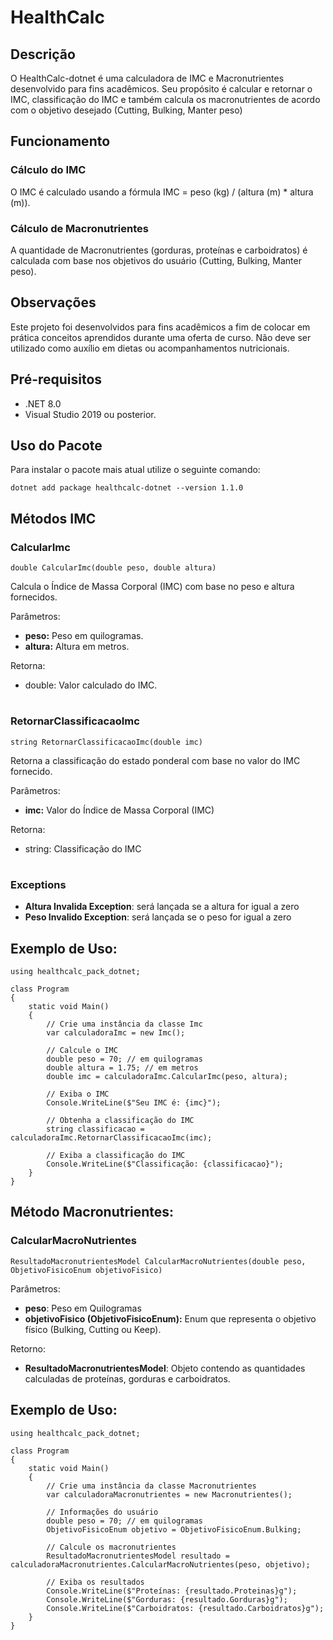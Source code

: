 # HealthCalc

## Descrição

O HealthCalc-dotnet é uma calculadora de IMC e Macronutrientes desenvolvido para fins acadêmicos. Seu propósito é calcular e retornar o IMC, classificação do IMC e também calcula os macronutrientes de acordo com o objetivo desejado (Cutting, Bulking, Manter peso)

## Funcionamento

### Cálculo do IMC

O IMC é calculado usando a fórmula IMC = peso (kg) / (altura (m) * altura (m)). 

### Cálculo de Macronutrientes

A quantidade de Macronutrientes (gorduras, proteínas e carboidratos) é calculada com base nos objetivos do usuário  (Cutting, Bulking, Manter peso).

## Observações

Este projeto foi desenvolvidos para fins acadêmicos a fim de colocar em prática conceitos aprendidos durante uma oferta de curso. Não deve ser utilizado como auxílio em dietas ou acompanhamentos nutricionais.

## Pré-requisitos

- .NET 8.0 
- Visual Studio 2019 ou posterior.

## Uso do Pacote

Para instalar o pacote mais atual utilize o seguinte comando:

```
dotnet add package healthcalc-dotnet --version 1.1.0
```

## Métodos IMC

### **CalcularImc**
```
double CalcularImc(double peso, double altura)
```
Calcula o Índice de Massa Corporal (IMC) com base no peso e altura fornecidos.

Parâmetros:
- **peso:** Peso em quilogramas.
- **altura:** Altura em metros.

Retorna:
- double: Valor calculado do IMC.

#
### **RetornarClassificacaoImc**
```
string RetornarClassificacaoImc(double imc)
```
Retorna a classificação do estado ponderal com base no valor do IMC fornecido.

Parâmetros: 
- **imc:** Valor do Índice de Massa Corporal (IMC)

Retorna:
- string: Classificação do IMC

#
### **Exceptions**
- **Altura Invalida Exception**: será lançada se a altura for igual a zero
- **Peso Invalido Exception**: será lançada se o peso for igual a zero

## Exemplo de Uso:

```
using healthcalc_pack_dotnet;

class Program
{
    static void Main()
    {
        // Crie uma instância da classe Imc
        var calculadoraImc = new Imc();

        // Calcule o IMC
        double peso = 70; // em quilogramas
        double altura = 1.75; // em metros
        double imc = calculadoraImc.CalcularImc(peso, altura);

        // Exiba o IMC
        Console.WriteLine($"Seu IMC é: {imc}");

        // Obtenha a classificação do IMC
        string classificacao = calculadoraImc.RetornarClassificacaoImc(imc);

        // Exiba a classificação do IMC
        Console.WriteLine($"Classificação: {classificacao}");
    }
}
```

## Método Macronutrientes:

### **CalcularMacroNutrientes**
```
ResultadoMacronutrientesModel CalcularMacroNutrientes(double peso, ObjetivoFisicoEnum objetivoFisico)
```

Parâmetros:
- **peso**: Peso em Quilogramas
- **objetivoFisico (ObjetivoFisicoEnum):** Enum que representa o objetivo físico (Bulking, Cutting ou Keep).

Retorno:
- **ResultadoMacronutrientesModel**: Objeto contendo as quantidades calculadas de proteínas, gorduras e carboidratos.

## Exemplo de Uso:
```
using healthcalc_pack_dotnet;

class Program
{
    static void Main()
    {
        // Crie uma instância da classe Macronutrientes
        var calculadoraMacronutrientes = new Macronutrientes();

        // Informações do usuário
        double peso = 70; // em quilogramas
        ObjetivoFisicoEnum objetivo = ObjetivoFisicoEnum.Bulking;

        // Calcule os macronutrientes
        ResultadoMacronutrientesModel resultado = calculadoraMacronutrientes.CalcularMacroNutrientes(peso, objetivo);

        // Exiba os resultados
        Console.WriteLine($"Proteínas: {resultado.Proteinas}g");
        Console.WriteLine($"Gorduras: {resultado.Gorduras}g");
        Console.WriteLine($"Carboidratos: {resultado.Carboidratos}g");
    }
}
```
